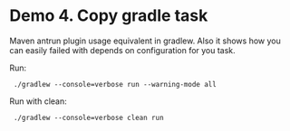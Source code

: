 # Demo 4. Copy gradle task

Maven antrun plugin usage equivalent in gradlew. Also it shows how you can easily failed with depends on
configuration for you task.

Run:
```
 ./gradlew --console=verbose run --warning-mode all
```

Run with clean:
```
 ./gradlew --console=verbose clean run
```